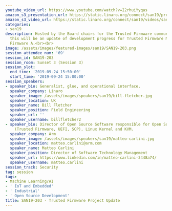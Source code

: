 ```yaml
---
youtube_video_url: https://www.youtube.com/watch?v=I2rhuiYyqas
amazon_s3_presentation_url: https://static.linaro.org/connect/san19/presentations/san19-203.pdf
amazon_s3_video_url: https://static.linaro.org/connect/san19/videos/san19-203.mp4
categories:
- san19
description: Hosted by the Board chairs for the Trusted Firmware community project,
  this will be an update of development progress for Trusted Firmware M and Trusted
  Firmware A.<br><br>
image: /assets/images/featured-images/san19/SAN19-203.png
session_attendee_num: '69'
session_id: SAN19-203
session_room: Sunset 3 (Session 3)
session_slot:
  end_time: '2019-09-24 15:50:00'
  start_time: '2019-09-24 15:00:00'
session_speakers:
- speaker_bio: Generalist, glue, and operational interface.
  speaker_company: Linaro
  speaker_image: /assets/images/speakers/san19/bill-fletcher.jpg
  speaker_location: UK
  speaker_name: Bill Fletcher
  speaker_position: Field Engineering
  speaker_url: ''
  speaker_username: billfletcher2
- speaker_bio: Director of Open Source Software responsible for Open Source Firmware
    (Trusted Firmware, UEFI, SCP), Linux Kernel and KVM.
  speaker_company: Arm
  speaker_image: /assets/images/speakers/san19/matteo-carlini.jpg
  speaker_location: matteo.carlini@arm.com
  speaker_name: Matteo Carlini
  speaker_position: Director of Software Technology Management
  speaker_url: https://www.linkedin.com/in/matteo-carlini-3448a74/
  speaker_username: matteo.carlini
session_track: Security
tag: session
tags:
- Machine Learning/AI
- ' IoT and Embedded'
- ' Industrial'
- ' Open Source Development'
title: SAN19-203 - Trusted Firmware Project Update
---
```

